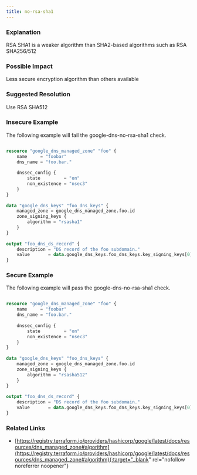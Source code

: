 ```yaml
---
title: no-rsa-sha1
---
```


### Explanation

RSA SHA1 is a weaker algorithm than SHA2-based algorithms such as RSA SHA256/512

### Possible Impact
Less secure encryption algorithm than others available

### Suggested Resolution
Use RSA SHA512


### Insecure Example

The following example will fail the google-dns-no-rsa-sha1 check.

```terraform

resource "google_dns_managed_zone" "foo" {
	name     = "foobar"
	dns_name = "foo.bar."
	
	dnssec_config {
		state         = "on"
		non_existence = "nsec3"
	}
}
	
data "google_dns_keys" "foo_dns_keys" {
	managed_zone = google_dns_managed_zone.foo.id
	zone_signing_keys {
		algorithm = "rsasha1"
	}
}
	
output "foo_dns_ds_record" {
	description = "DS record of the foo subdomain."
	value       = data.google_dns_keys.foo_dns_keys.key_signing_keys[0].ds_record
}

```



### Secure Example

The following example will pass the google-dns-no-rsa-sha1 check.

```terraform

resource "google_dns_managed_zone" "foo" {
	name     = "foobar"
	dns_name = "foo.bar."
	
	dnssec_config {
		state         = "on"
		non_existence = "nsec3"
	}
}
	
data "google_dns_keys" "foo_dns_keys" {
	managed_zone = google_dns_managed_zone.foo.id
	zone_signing_keys {
		algorithm = "rsasha512"
	}
}
	
output "foo_dns_ds_record" {
	description = "DS record of the foo subdomain."
	value       = data.google_dns_keys.foo_dns_keys.key_signing_keys[0].ds_record
}

```




### Related Links


- [https://registry.terraform.io/providers/hashicorp/google/latest/docs/resources/dns_managed_zone#algorithm](https://registry.terraform.io/providers/hashicorp/google/latest/docs/resources/dns_managed_zone#algorithm){:target="_blank" rel="nofollow noreferrer noopener"}


